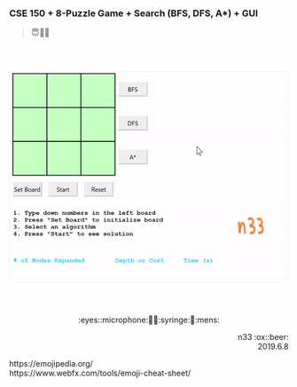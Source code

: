 ### CSE 150 + 8-Puzzle Game + Search (BFS, DFS, A*) + GUI
> :innocent::no_entry_sign::game_die:

<br></br>
<p align="center"><img src="images/ezgif.com-gif-maker.gif" /></p>
<br></br>

<p align="center">:eyes::microphone:🏹💺:syringe:🗿:mens:</p>
<p align="right">n33 :ox::beer:<br />2019.6.8</p>
https://emojipedia.org/ <br />
https://www.webfx.com/tools/emoji-cheat-sheet/
